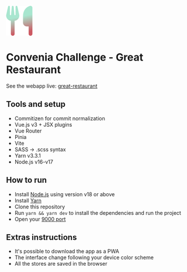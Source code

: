![image](./public/images/icons/icon-72x72.png)

# Convenia Challenge - Great Restaurant

See the webapp live: [great-restaurant](https://great-restaurant.ue.r.appspot.com/)

## Tools and setup

- Commitizen for commit normalization
- Vue.js v3 + JSX plugins
- Vue Router
- Pinia
- Vite
- SASS -> .scss syntax
- Yarn v3.3.1
- Node.js v16-v17

## How to run

- Install [Node.js](https://nodejs.org/en/download) using version v18 or above
- Install [Yarn](https://yarnpkg.com/pt-BR/docs/install)
- Clone this repository
- Run `yarn && yarn dev` to install the dependencies and run the project
- Open your [9000 port](http://localhost:9000)

## Extras instructions

- It's possible to download the app as a PWA
- The interface change following your device color scheme
- All the stores are saved in the browser
